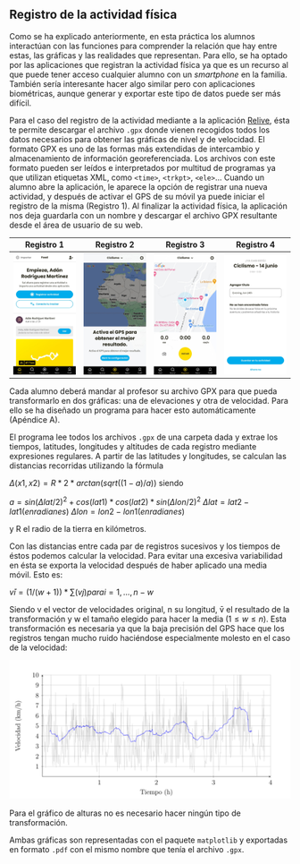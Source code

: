 ## Registro de la actividad física
Como se ha explicado anteriormente, en esta práctica los alumnos interactúan con las funciones para comprender la relación que hay entre estas, las gráficas y las realidades que representan. Para ello, se ha optado por las aplicaciones que registran la actividad física ya que es un recurso al que puede tener acceso cualquier alumno con un *smartphone* en la familia. También sería interesante hacer algo similar pero con aplicaciones biométricas, aunque generar y exportar este tipo de datos puede ser más difícil.

Para el caso del registro de la actividad mediante a la aplicación [Relive](https://www.relive.cc/), ésta te permite descargar el archivo `.gpx` donde vienen recogidos todos los datos necesarios para obtener las gráficas de nivel y de velocidad. El formato GPX es uno de las formas más extendidas de intercambio y almacenamiento de información georeferenciada. Los archivos con este formato pueden ser leídos e interpretados por multitud de programas ya que utilizan etiquetas XML, como `<time>`, `<trkpt>`, `<ele>`... Cuando un alumno abre la aplicación, le aparece la opción de registrar una nueva actividad, y después de activar el GPS de su móvil ya puede iniciar el registro de la misma (Registro 1). Al finalizar la actividad física, la aplicación nos deja guardarla con un nombre y descargar el archivo GPX resultante desde el área de usuario de su web.


| Registro 1 | Registro 2 | Registro 3 | Registro 4 |
|----------|----------|----------|----------|
| ![Imagen 1](/app2.jpeg) | ![Imagen 2](/app3.jpeg) | ![Imagen 3](/app4.jpeg) | ![Imagen 4](/app5.jpeg) |

Cada alumno deberá mandar al profesor su archivo GPX para que pueda transformarlo en dos gráficas: una de elevaciones y otra de velocidad. Para ello se ha diseñado un programa para hacer esto automáticamente (Apéndice A).

El programa lee todos los archivos `.gpx` de una carpeta dada y extrae los tiempos, latitudes, longitudes y altitudes de cada registro mediante expresiones regulares. A partir de las latitudes y longitudes, se calculan las distancias recorridas utilizando la fórmula

$Δ(x1,x2) = R * 2 * arctan(sqrt((1-a)/a))$
siendo

$a = sin(Δlat/2)^2 + cos(lat1) * cos(lat2) * sin(Δlon/2)^2$
$Δlat = lat2 - lat1 (en radianes)$
$Δlon = lon2 - lon1 (en radianes)$


y R el radio de la tierra en kilómetros.

Con las distancias entre cada par de registros sucesivos y los tiempos de éstos podemos calcular la velocidad. Para evitar una excesiva variabilidad en ésta se exporta la velocidad después de haber aplicado una media móvil. Esto es:

$v̄i = (1 / (w + 1)) * ∑(vj) para i = 1, ..., n-w$


Siendo v el vector de velocidades original, n su longitud, v̄ el resultado de la transformación y w el tamaño elegido para hacer la media $(1 ≤ w ≤ n)$. Esta transformación es necesaria ya que la baja precisión del GPS hace que los registros tengan mucho ruido haciéndose especialmente molesto en el caso de la velocidad:

![Velocidad registrada por el GPS (en gris) y media móvil de ésta (en azul), con w=60.](media.png)

Para el gráfico de alturas no es necesario hacer ningún tipo de transformación.

Ambas gráficas son representadas con el paquete `matplotlib` y exportadas en formato `.pdf` con el mismo nombre que tenía el archivo `.gpx`.
